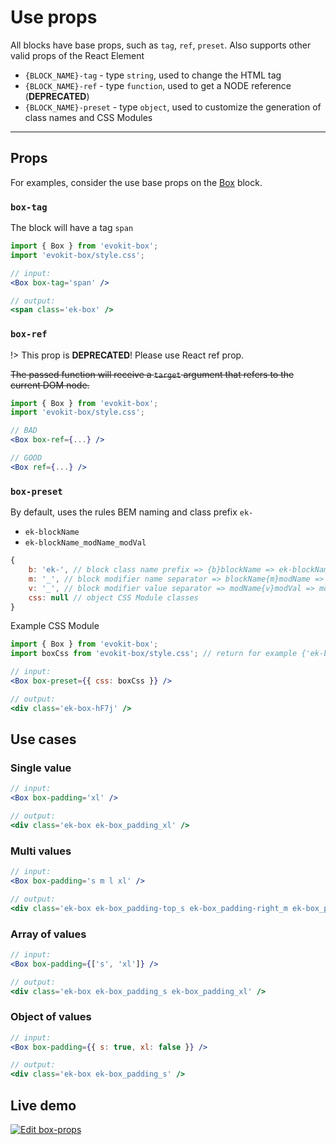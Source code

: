 [evokit-box]: /packages/evokit-box/

# Use props

All blocks have base props, such as `tag`, `ref`, `preset`. Also supports other valid props of the React Element

- `{BLOCK_NAME}-tag` - type `string`, used to change the HTML tag
- `{BLOCK_NAME}-ref` - type `function`, used to get a NODE reference (**DEPRECATED**)
- `{BLOCK_NAME}-preset` - type `object`, used to customize the generation of class names and CSS Modules

---

## Props

For examples, consider the use base props on the [Box][evokit-box] block.

### `box-tag`

The block will have a tag `span`

```jsx
import { Box } from 'evokit-box';
import 'evokit-box/style.css';

// input:
<Box box-tag='span' />

// output:
<span class='ek-box' />
```

### `box-ref`

!> This prop is **DEPRECATED**! Please use React ref prop.

~~The passed function will receive a `target` argument that refers to the current DOM node.~~

```jsx
import { Box } from 'evokit-box';
import 'evokit-box/style.css';

// BAD
<Box box-ref={...} />

// GOOD
<Box ref={...} />
```

### `box-preset`

By default, uses the rules BEM naming and class prefix `ek-`
- `ek-blockName`
- `ek-blockName_modName_modVal`

```js
{
    b: 'ek-', // block class name prefix => {b}blockName => ek-blockName
    m: '_', // block modifier name separator => blockName{m}modName => blockName_modName
    v: '_', // block modifier value separator => modName{v}modVal => modName_modVal
    css: null // object CSS Module classes
}
```

Example CSS Module

```jsx
import { Box } from 'evokit-box';
import boxCss from 'evokit-box/style.css'; // return for example {'ek-box': 'ek-box-hF7j'};

// input:
<Box box-preset={{ css: boxCss }} />

// output:
<div class='ek-box-hF7j' />

```

## Use cases

### Single value

```jsx
// input:
<Box box-padding='xl' />

// output:
<div class='ek-box ek-box_padding_xl' />
```

### Multi values

```jsx
// input:
<Box box-padding='s m l xl' />

// output:
<div class='ek-box ek-box_padding-top_s ek-box_padding-right_m ek-box_padding-bottom_l ek-box_padding-left_xl' />
```
### Array of values

```jsx
// input:
<Box box-padding={['s', 'xl']} />

// output:
<div class='ek-box ek-box_padding_s ek-box_padding_xl' />
```

### Object of values

```jsx
// input:
<Box box-padding={{ s: true, xl: false }} />

// output:
<div class='ek-box ek-box_padding_s' />
```

## Live demo

[![Edit box-props](https://codesandbox.io/static/img/play-codesandbox.svg)](https://codesandbox.io/embed/boxprops-dn6w9?fontsize=14&runonclick=0 ':include :type=iframe width=100% height=700px')
